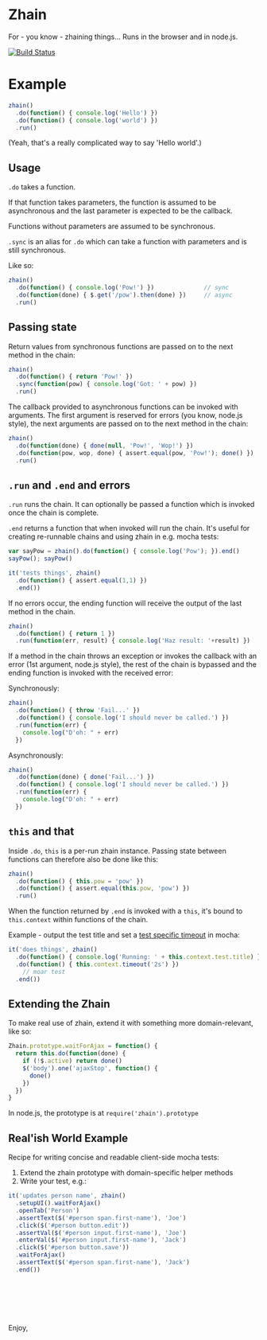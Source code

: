 # Zhain

For - you know - zhaining things... Runs in the browser and in node.js.

[![Build Status](https://secure.travis-ci.org/mtkopone/zhain.png?branch=master)](https://travis-ci.org/mtkopone/zhain)

# Example

```javascript
zhain()
  .do(function() { console.log('Hello') })
  .do(function() { console.log('world') })
  .run()
```

(Yeah, that's a really complicated way to say 'Hello world'.)

## Usage

`.do` takes a function. 

If that function takes parameters, the function is assumed to be asynchronous and the last parameter is expected to be the callback. 

Functions without parameters are assumed to be synchronous.

`.sync` is an alias for `.do` which can take a function with parameters and is still synchronous.

Like so:

```javascript
zhain()
  .do(function() { console.log('Pow!') })              // sync
  .do(function(done) { $.get('/pow').then(done) })     // async
  .run()
```

## Passing state

Return values from synchronous functions are passed on to the next method in the chain:

```javascript
zhain()
  .do(function() { return 'Pow!' })
  .sync(function(pow) { console.log('Got: ' + pow) })
  .run()
```

The callback provided to asynchronous functions can be invoked with arguments. The first argument is reserved for errors (you know, node.js style), the next arguments are passed on to the next method in the chain:

```javascript
zhain()
  .do(function(done) { done(null, 'Pow!', 'Wop!') })
  .do(function(pow, wop, done) { assert.equal(pow, 'Pow!'); done() })
  .run()
```

## `.run` and `.end` and errors

`.run` runs the chain. It can optionally be passed a function which is invoked once the chain is complete. 

`.end` returns a function that when invoked will run the chain. It's useful for creating re-runnable chains and using zhain in e.g. mocha tests:

```javascript
var sayPow = zhain().do(function() { console.log('Pow'); }).end()
sayPow(); sayPow()

it('tests things', zhain()
  .do(function() { assert.equal(1,1) })
  .end())
```

If no errors occur, the ending function will receive the output of the last method in the chain.

```javascript
zhain()
  .do(function() { return 1 })
  .run(function(err, result) { console.log('Haz result: '+result) })

```

If a method in the chain throws an exception or invokes the callback with an error (1st argument, node.js style), the rest of the chain is bypassed and the ending function is invoked with the received error:

Synchronously:

```javascript
zhain()
  .do(function() { throw 'Fail...' })
  .do(function() { console.log('I should never be called.') })
  .run(function(err) {
    console.log("D'oh: " + err)
  })
```

Asynchronously:

```javascript
zhain()
  .do(function(done) { done('Fail...') })
  .do(function() { console.log('I should never be called.') })
  .run(function(err) {
    console.log("D'oh: " + err)
  })
```

## `this` and that

Inside `.do`, `this` is a per-run zhain instance. Passing state between functions can therefore also be done like this:

```javascript
zhain()
  .do(function() { this.pow = 'pow' })
  .do(function() { assert.equal(this.pow, 'pow') })
  .run()
```

When the function returned by `.end` is invoked with a `this`, it's bound to `this.context` within functions of the chain.

Example - output the test title and set a [test specific timeout](http://visionmedia.github.com/mocha/#test-specific-timeouts) in mocha:

```javascript
it('does things', zhain()
  .do(function() { console.log('Running: ' + this.context.test.title) })
  .do(function() { this.context.timeout('2s') })
    // moar test
  .end())
```

## Extending the Zhain

To make real use of zhain, extend it with something more domain-relevant, like so:

```javascript
Zhain.prototype.waitForAjax = function() {
  return this.do(function(done) {
    if (!$.active) return done()
    $('body').one('ajaxStop', function() {
      done()
    })
  })
}
``` 

In node.js, the prototype is at `require('zhain').prototype`

## Real'ish World Example

Recipe for writing concise and readable client-side mocha tests:

1. Extend the zhain prototype with domain-specific helper methods
2. Write your test, e.g.:

```javascript
it('updates person name', zhain()
  .setupUI().waitForAjax()
  .openTab('Person')
  .assertText($('#person span.first-name'), 'Joe')
  .click($('#person button.edit'))
  .assertVal($('#person input.first-name'), 'Joe')  
  .enterVal($('#person input.first-name'), 'Jack')
  .click($('#person button.save'))
  .waitForAjax()  
  .assertText($('#person span.first-name'), 'Jack')
  .end())
```

<div style="margin-top:100px;">Enjoy,</div>








